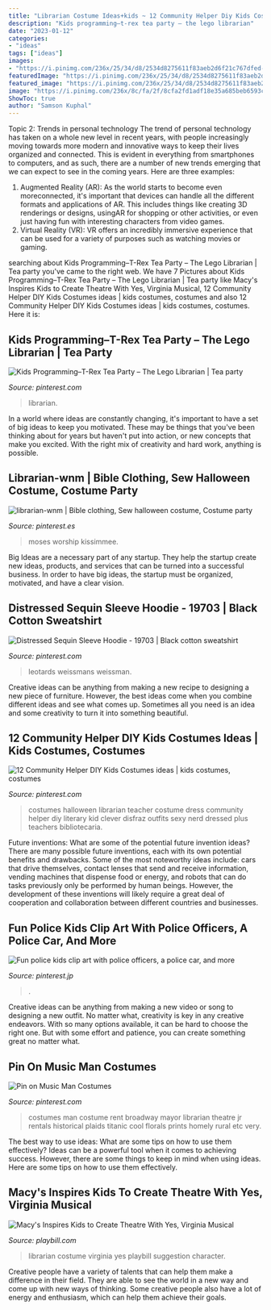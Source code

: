 ```yaml
---
title: "Librarian Costume Ideas+kids ~ 12 Community Helper Diy Kids Costumes Ideas"
description: "Kids programming–t-rex tea party – the lego librarian"
date: "2023-01-12"
categories:
- "ideas"
tags: ["ideas"]
images:
- "https://i.pinimg.com/236x/25/34/d8/2534d8275611f83aeb2d6f21c767dfed--nerd-halloween-costumes-cute-costumes.jpg"
featuredImage: "https://i.pinimg.com/236x/25/34/d8/2534d8275611f83aeb2d6f21c767dfed--nerd-halloween-costumes-cute-costumes.jpg"
featured_image: "https://i.pinimg.com/236x/25/34/d8/2534d8275611f83aeb2d6f21c767dfed--nerd-halloween-costumes-cute-costumes.jpg"
image: "https://i.pinimg.com/236x/8c/fa/2f/8cfa2fd1adf18e35a685beb6593c274a.jpg?nii=t"
ShowToc: true
author: "Samson Kuphal"
---
```



Topic 2: Trends in personal technology
The trend of personal technology has taken on a whole new level in recent years, with people increasingly moving towards more modern and innovative ways to keep their lives organized and connected. This is evident in everything from smartphones to computers, and as such, there are a number of new trends emerging that we can expect to see in the coming years. Here are three examples: 
1) Augmented Reality (AR): As the world starts to become even moreconnected, it's important that devices can handle all the different formats and applications of AR. This includes things like creating 3D renderings or designs, usingAR for shopping or other activities, or even just having fun with interesting characters from video games. 
2) Virtual Reality (VR): VR offers an incredibly immersive experience that can be used for a variety of purposes such as watching movies or gaming.

	

		
searching about Kids Programming–T-Rex Tea Party – The Lego Librarian | Tea party you've came to the right web. We have 7 Pictures about Kids Programming–T-Rex Tea Party – The Lego Librarian | Tea party like Macy&#039;s Inspires Kids to Create Theatre With Yes, Virginia Musical, 12 Community Helper DIY Kids Costumes ideas | kids costumes, costumes and also 12 Community Helper DIY Kids Costumes ideas | kids costumes, costumes. Here it is:
		
    
## Kids Programming–T-Rex Tea Party – The Lego Librarian | Tea Party

<img loading=lazy src="https://i.pinimg.com/236x/09/75/f4/0975f4244a3ad4f5ee62de543e16d195.jpg?nii=t" onerror="this.onerror=null;this.src='https://tse2.mm.bing.net/th?id=OIP.QCNG4wOYLCwoffkfctLQsgAAAA&amp;pid=15.1';" alt="Kids Programming–T-Rex Tea Party – The Lego Librarian | Tea party">

_Source: pinterest.com_

>librarian. 

	

In a world where ideas are constantly changing, it's important to have a set of big ideas to keep you motivated. These may be things that you've been thinking about for years but haven't put into action, or new concepts that make you excited. With the right mix of creativity and hard work, anything is possible.

    
## Librarian-wnm | Bible Clothing, Sew Halloween Costume, Costume Party

<img loading=lazy src="https://i.pinimg.com/originals/35/d2/57/35d2572b699914b17ce8f363b927ff97.jpg" onerror="this.onerror=null;this.src='https://tse4.mm.bing.net/th?id=OIP.ez2UzY8wteZFdEO4Js9jvQHaHa&amp;pid=15.1';" alt="librarian-wnm | Bible clothing, Sew halloween costume, Costume party">

_Source: pinterest.es_

>moses worship kissimmee. 

	

Big Ideas are a necessary part of any startup. They help the startup create new ideas, products, and services that can be turned into a successful business. In order to have big ideas, the startup must be organized, motivated, and have a clear vision.

    
## Distressed Sequin Sleeve Hoodie - 19703 | Black Cotton Sweatshirt

<img loading=lazy src="https://i.pinimg.com/236x/8c/fa/2f/8cfa2fd1adf18e35a685beb6593c274a.jpg?nii=t" onerror="this.onerror=null;this.src='https://tse4.mm.bing.net/th?id=OIP.HMQMVoCIC0J8SD0m3L3puQAAAA&amp;pid=15.1';" alt="Distressed Sequin Sleeve Hoodie - 19703 | Black cotton sweatshirt">

_Source: pinterest.com_

>leotards weissmans weissman. 

	

Creative ideas can be anything from making a new recipe to designing a new piece of furniture. However, the best ideas come when you combine different ideas and see what comes up. Sometimes all you need is an idea and some creativity to turn it into something beautiful.

    
## 12 Community Helper DIY Kids Costumes Ideas | Kids Costumes, Costumes

<img loading=lazy src="https://i.pinimg.com/236x/25/34/d8/2534d8275611f83aeb2d6f21c767dfed--nerd-halloween-costumes-cute-costumes.jpg" onerror="this.onerror=null;this.src='https://tse1.mm.bing.net/th?id=OIP.MBagY3lOc872tWenM4QqSAHaLH&amp;pid=15.1';" alt="12 Community Helper DIY Kids Costumes ideas | kids costumes, costumes">

_Source: pinterest.com_

>costumes halloween librarian teacher costume dress community helper diy literary kid clever disfraz outfits sexy nerd dressed plus teachers bibliotecaria. 

	

Future inventions: What are some of the potential future invention ideas?
There are many possible future inventions, each with its own potential benefits and drawbacks. Some of the most noteworthy ideas include: cars that drive themselves, contact lenses that send and receive information, vending machines that dispense food or energy, and robots that can do tasks previously only be performed by human beings. However, the development of these inventions will likely require a great deal of cooperation and collaboration between different countries and businesses.

    
## Fun Police Kids Clip Art With Police Officers, A Police Car, And More

<img loading=lazy src="https://i.pinimg.com/474x/bd/ab/e8/bdabe873e6971045e3c32d40accba86b--community-helpers-crafts-police-crafts.jpg" onerror="this.onerror=null;this.src='https://tse4.mm.bing.net/th?id=OIP.nduID862lsYINCO6xO17KgAAAA&amp;pid=15.1';" alt="Fun police kids clip art with police officers, a police car, and more">

_Source: pinterest.jp_

>. 

	

Creative ideas can be anything from making a new video or song to designing a new outfit. No matter what, creativity is key in any creative endeavors. With so many options available, it can be hard to choose the right one. But with some effort and patience, you can create something great no matter what.

    
## Pin On Music Man Costumes

<img loading=lazy src="https://i.pinimg.com/736x/ba/9f/af/ba9faf96bdb9073e701e0b822d5b758b--rent-costumes-broadway-costumes.jpg" onerror="this.onerror=null;this.src='https://tse1.mm.bing.net/th?id=OIP.wFsPoTeOMOmwtxTPCuMjIwAAAA&amp;pid=15.1';" alt="Pin on Music Man Costumes">

_Source: pinterest.com_

>costumes man costume rent broadway mayor librarian theatre jr rentals historical plaids titanic cool florals prints homely rural etc very. 

	

The best way to use ideas: What are some tips on how to use them effectively?
Ideas can be a powerful tool when it comes to achieving success. However, there are some things to keep in mind when using ideas. Here are some tips on how to use them effectively.

    
## Macy&#039;s Inspires Kids To Create Theatre With Yes, Virginia Musical

<img loading=lazy src="http://images.playbill.com/photo/m/a/macy1_1347567636.jpg" onerror="this.onerror=null;this.src='https://tse4.mm.bing.net/th?id=OIP.L8sW5oad3mAr2Z90986HkwHaM4&amp;pid=15.1';" alt="Macy&#039;s Inspires Kids to Create Theatre With Yes, Virginia Musical">

_Source: playbill.com_

>librarian costume virginia yes playbill suggestion character. 

	

Creative people have a variety of talents that can help them make a difference in their field. They are able to see the world in a new way and come up with new ways of thinking. Some creative people also have a lot of energy and enthusiasm, which can help them achieve their goals.

